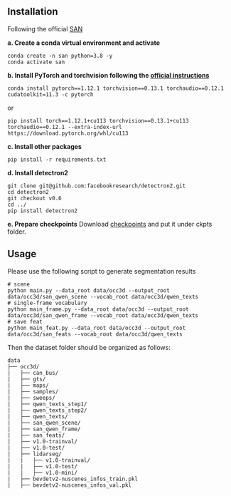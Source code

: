 ## Installation
Following the official [SAN](https://github.com/MendelXu/SAN)

**a. Create a conda virtual environment and activate**
```shell
conda create -n san python=3.8 -y
conda activate san
```

**b. Install PyTorch and torchvision following the [official instructions](https://pytorch.org/get-started/previous-versions/)**

```shell
conda install pytorch==1.12.1 torchvision==0.13.1 torchaudio==0.12.1 cudatoolkit=11.3 -c pytorch
```
or
```shell
pip install torch==1.12.1+cu113 torchvision==0.13.1+cu113 torchaudio==0.12.1 --extra-index-url https://download.pytorch.org/whl/cu113
```
**c. Install other packages**
```shell
pip install -r requirements.txt
```

**d. Install detectron2**
```shell
git clone git@github.com:facebookresearch/detectron2.git
cd detectron2
git checkout v0.6
cd ../
pip install detectron2
```

**e. Prepare checkpoints**
Download [checkpoints](https://huggingface.co/Mendel192/san/resolve/main/san_vit_large_14.pth) and put it under ckpts folder.

## Usage
Please use the following script to generate segmentation results
```shell
# scene
python main.py --data_root data/occ3d --output_root data/occ3d/san_qwen_scene --vocab_root data/occ3d/qwen_texts
# single-frame vocabulary
python main_frame.py --data_root data/occ3d --output_root data/occ3d/san_qwen_frame --vocab_root data/occ3d/qwen_texts
# save feat
python main_feat.py --data_root data/occ3d --output_root data/occ3d/san_feats --vocab_root data/occ3d/qwen_texts
```
Then the dataset folder should be organized as follows:
```
data
├── occ3d/
|   ├── can_bus/
|   ├── gts/
|   ├── maps/
|   ├── samples/
|   ├── sweeps/
|   ├── qwen_texts_step1/
|   ├── qwen_texts_step2/
|   ├── qwen_texts/
|   ├── san_qwen_scene/
|   ├── san_qwen_frame/
|   ├── san_feats/
|   ├── v1.0-trainval/
|   ├── v1.0-test/
|   ├── lidarseg/
|   |   ├── v1.0-trainval/
|   |   ├── v1.0-test/
|   |   ├── v1.0-mini/
|   ├── bevdetv2-nuscenes_infos_train.pkl
|   ├── bevdetv2-nuscenes_infos_val.pkl
```